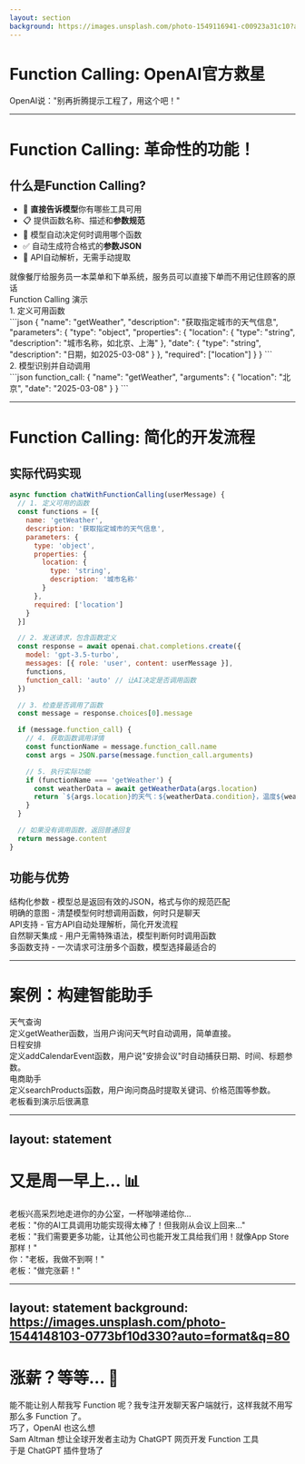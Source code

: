 ```yaml
---
layout: section
background: https://images.unsplash.com/photo-1549116941-c00923a31c10?auto=format&q=80
---
```


# Function Calling: OpenAI官方救星

<div class="text-xl opacity-80 mt-4">
OpenAI说："别再折腾提示工程了，用这个吧！"
</div>

---

# Function Calling: 革命性的功能！

<div grid="~ cols-2 gap-6">
<div>

## 什么是Function Calling?

<v-clicks>

- 🔧 **直接告诉模型**你有哪些工具可用
- 📋 提供函数名称、描述和**参数规范**
- 🧠 模型自动决定何时调用哪个函数
- ✅ 自动生成符合格式的**参数JSON**
- 🔄 API自动解析，无需手动提取

</v-clicks>

<div v-click class="mt-6 p-3 bg-green-100 dark:bg-green-900/20 rounded-lg text-green-800 dark:text-green-200">
<carbon-checkmark-outline class="inline-block mr-2" /> 就像餐厅给服务员一本菜单和下单系统，服务员可以直接下单而不用记住顾客的原话
</div>

</div>
<div>

<div v-click class="bg-white dark:bg-gray-800 border rounded-lg shadow-md overflow-hidden">
  <div class="bg-blue-500 text-white px-4 py-2">
    <div class="font-medium">Function Calling 演示</div>
  </div>
  <div class="p-4 space-y-2 text-sm">
    <div class="font-medium">1. 定义可用函数</div>
    <div class="font-mono bg-gray-50 dark:bg-gray-900 p-2 rounded text-xs leading-normal overflow-auto max-h-50">
```json
{
  "name": "getWeather",
  "description": "获取指定城市的天气信息",
  "parameters": {
    "type": "object",
    "properties": {
      "location": {
        "type": "string",
        "description": "城市名称，如北京、上海"
      },
      "date": {
        "type": "string",
        "description": "日期，如2025-03-08"
      }
    },
    "required": ["location"]
  }
}
```
    </div>
    <div class="font-medium mt-2">2. 模型识别并自动调用</div>
    <div class="p-2 bg-green-50 dark:bg-green-900/20 rounded">
      <div class="font-mono text-xs max-h-20 overflow-auto">
```json
function_call: {
  "name": "getWeather",
  "arguments": {
    "location": "北京",
    "date": "2025-03-08"
  }
}
```
      </div>
    </div>
  </div>
</div>

</div>
</div>

---

# Function Calling: 简化的开发流程

<div grid="~ cols-2 gap-8">
<div>

## 实际代码实现

<v-clicks>

<div class="font-mono rounded text-xs leading-normal overflow-auto max-h-100">

```javascript
async function chatWithFunctionCalling(userMessage) {
  // 1. 定义可用的函数
  const functions = [{
    name: 'getWeather',
    description: '获取指定城市的天气信息',
    parameters: {
      type: 'object',
      properties: {
        location: {
          type: 'string',
          description: '城市名称'
        }
      },
      required: ['location']
    }
  }]

  // 2. 发送请求，包含函数定义
  const response = await openai.chat.completions.create({
    model: 'gpt-3.5-turbo',
    messages: [{ role: 'user', content: userMessage }],
    functions,
    function_call: 'auto' // 让AI决定是否调用函数
  })

  // 3. 检查是否调用了函数
  const message = response.choices[0].message

  if (message.function_call) {
    // 4. 获取函数调用详情
    const functionName = message.function_call.name
    const args = JSON.parse(message.function_call.arguments)

    // 5. 执行实际功能
    if (functionName === 'getWeather') {
      const weatherData = await getWeatherData(args.location)
      return `${args.location}的天气：${weatherData.condition}，温度${weatherData.temperature}°C`
    }
  }

  // 如果没有调用函数，返回普通回复
  return message.content
}
```
</div>

</v-clicks>

</div>
<div v-click>

## 功能与优势

<div class="space-y-3 mt-4">
  <div class="flex items-start">
    <div class="bg-green-500 text-white p-1 rounded-full mr-3 mt-1">
      <div class="i-carbon-checkmark text-xs"></div>
    </div>
    <div>
      <span class="font-medium">结构化参数</span> - 模型总是返回有效的JSON，格式与你的规范匹配
    </div>
  </div>

  <div class="flex items-start">
    <div class="bg-green-500 text-white p-1 rounded-full mr-3 mt-1">
      <div class="i-carbon-checkmark text-xs"></div>
    </div>
    <div>
      <span class="font-medium">明确的意图</span> - 清楚模型何时想调用函数，何时只是聊天
    </div>
  </div>

  <div class="flex items-start">
    <div class="bg-green-500 text-white p-1 rounded-full mr-3 mt-1">
      <div class="i-carbon-checkmark text-xs"></div>
    </div>
    <div>
      <span class="font-medium">API支持</span> - 官方API自动处理解析，简化开发流程
    </div>
  </div>

  <div class="flex items-start">
    <div class="bg-green-500 text-white p-1 rounded-full mr-3 mt-1">
      <div class="i-carbon-checkmark text-xs"></div>
    </div>
    <div>
      <span class="font-medium">自然聊天集成</span> - 用户无需特殊语法，模型判断何时调用函数
    </div>
  </div>

  <div class="flex items-start">
    <div class="bg-green-500 text-white p-1 rounded-full mr-3 mt-1">
      <div class="i-carbon-checkmark text-xs"></div>
    </div>
    <div>
      <span class="font-medium">多函数支持</span> - 一次请求可注册多个函数，模型选择最适合的
    </div>
  </div>
</div>

</div>
</div>

---

# 案例：构建智能助手

<div class="flex justify-center mb-6">
  <ToolCallDemo toolName="Function Calling实践" />
</div>

<div v-click class="grid grid-cols-3 gap-6 mt-4">
  <div class="p-3 bg-blue-50 dark:bg-blue-900/20 rounded-lg">
    <div class="text-center font-medium mb-2">天气查询</div>
    <div class="text-sm opacity-80">
      定义getWeather函数，当用户询问天气时自动调用，简单直接。
    </div>
  </div>

  <div class="p-3 bg-green-50 dark:bg-green-900/20 rounded-lg">
    <div class="text-center font-medium mb-2">日程安排</div>
    <div class="text-sm opacity-80">
      定义addCalendarEvent函数，用户说"安排会议"时自动捕获日期、时间、标题参数。
    </div>
  </div>

  <div class="p-3 bg-purple-50 dark:bg-purple-900/20 rounded-lg">
    <div class="text-center font-medium mb-2">电商助手</div>
    <div class="text-sm opacity-80">
      定义searchProducts函数，用户询问商品时提取关键词、价格范围等参数。
    </div>
  </div>
</div>

<div v-click class="mt-6 text-center">
  <div class="inline-block px-4 py-2 bg-green-100 dark:bg-green-900/20 rounded-lg text-green-800 dark:text-green-200">
    <div class="flex items-center">
      <div class="i-carbon-face-satisfied text-xl mr-2"></div>
      <div>老板看到演示后很满意</div>
    </div>
  </div>
</div>

---
layout: statement
---

# 又是周一早上... 📊

<div class="text-2xl max-w-3xl mx-auto my-8">
老板兴高采烈地走进你的办公室，一杯咖啡递给你...
</div>

<div class="text-3xl font-bold text-amber-500 mt-4">
 老板："你的AI工具调用功能实现得太棒了！但我刚从会议上回来..."
</div>

<div class="max-w-2xl mx-auto mt-10 text-xl">
  <div class="px-4 py-2 bg-gray-100 dark:bg-gray-800 rounded-lg text-center">
    老板："我们需要更多功能，让其他公司也能开发工具给我们用！就像App Store那样！"
  </div>

  <div class="px-4 py-2 bg-gray-100 dark:bg-gray-800 rounded-lg text-center">
    你："老板，我做不到啊！"
  </div>

   <div class="px-4 py-2 bg-gray-100 dark:bg-gray-800 rounded-lg text-center">
    老板："做完涨薪！"
  </div>
</div>

---
layout: statement
background: https://images.unsplash.com/photo-1544148103-0773bf10d330?auto=format&q=80
---

# 涨薪？等等... 🤔

<div class="text-xl mt-8">
  能不能让别人帮我写 Function 呢？我专注开发聊天客户端就行，这样我就不用写那么多 Function 了。
</div>

<div class="text-3xl mt-8">
  巧了，OpenAI 也这么想
</div>

<div class="mt-8 text-xl max-w-2xl mx-auto opacity-80">
  Sam Altman 想让全球开发者主动为 ChatGPT 网页开发 Function 工具
</div>

<div class="mt-8 font-bold text-3xl text-blue-500">
  于是 ChatGPT 插件登场了
</div>
